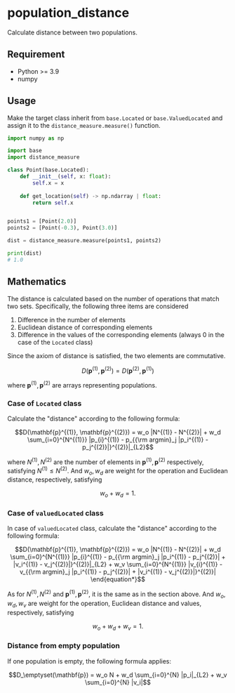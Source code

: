 # population_distance
Calculate distance between two populations.

## Requirement
- Python >= 3.9   
- numpy

## Usage
Make the target class inherit from `base.Located` or `base.ValuedLocated` and assign it to the `distance_measure.measure()` function.
```python
import numpy as np

import base
import distance_measure

class Point(base.Located):
    def __init__(self, x: float):
        self.x = x
    
    def get_location(self) -> np.ndarray | float:
        return self.x


points1 = [Point(2.0)]
points2 = [Point(-0.3), Point(3.0)]

dist = distance_measure.measure(points1, points2)

print(dist)
# 1.0
```

## Mathematics
The distance is calculated based on the number of operations that match two sets. 
Specifically, the following three items are considered  
1. Difference in the number of elements  
1. Euclidean distance of corresponding elements  
1. Difference in the values of the corresponding elements (always 0 in the case of the `Located` class)

Since the axiom of distance is satisfied, the two elements are commutative.

```math
D(\mathbf{p}^{(1)}, \mathbf{p}^{(2)}) = D(\mathbf{p}^{(2)}, \mathbf{p}^{(1)})
```
where $\mathbf{p}^{(1)}, \mathbf{p}^{(2)}$ are arrays representing populations.

### Case of `Located` class
Calculate the "distance" according to the following formula:

```math
D(\mathbf{p}^{(1)}, \mathbf{p}^{(2)}) = w_o |N^{(1)} - N^{(2)}| + w_d \sum_{i=0}^{N^{(1)}} |p_{i}^{(1)} - p_{{\rm argmin}_j |p_i^{(1)} - p_j^{(2)}|}^{(2)}|_{L2}
```

where $N^{(1)}, N^{(2)}$ are the number of elements in $\mathbf{p}^{(1)}, \mathbf{p}^{(2)}$ respectively, satisfying $N^{(1)} \leq N^{(2)}$.
And $w_o, w_d$ are weight for the operation and Euclidean distance, respectively, satisfying

```math
w_o + w_d = 1 .
```

### Case of `valuedLocated` class
In case of `valuedLocated` class, calculate the "distance" according to the following formula:

```math
D(\mathbf{p}^{(1)}, \mathbf{p}^{(2)}) = w_o |N^{(1)} - N^{(2)}| + w_d \sum_{i=0}^{N^{(1)}} |p_{i}^{(1)} - p_{{\rm argmin}_j |p_i^{(1)} - p_j^{(2)}|  + |v_i^{(1)} - v_j^{(2)}|}^{(2)}|_{L2} +  w_v \sum_{i=0}^{N^{(1)}} |v_{i}^{(1)} - v_{{\rm argmin}_j |p_i^{(1)} - p_j^{(2)}|  + |v_i^{(1)} - v_j^{(2)}|}^{(2)}|
\end{equation*}
```

As for $N^{(1)}, N^{(2)}$ and $\mathbf{p}^{(1)}, \mathbf{p}^{(2)}$, it is the same as in the section above.
And $w_o, w_d, w_v$ are weight for the operation, Euclidean distance and values, respectively, satisfying

```math
w_o + w_d + w_v = 1 .
```

### Distance from empty population
If one population is empty, the following formula applies:

```math
D_\emptyset(\mathbf{p}) = w_o N + w_d \sum_{i=0}^{N} |p_i|_{L2} + w_v \sum_{i=0}^{N} |v_i|
```
